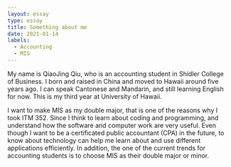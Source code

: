 ```yaml
---
layout: essay
type: essay
title: Something about me
date: 2021-01-14
labels:
  - Accounting
  - MIS
---
```


My name is QiaoJing Qiu, who is an accounting student in Shidler College of Business. I born and raised in China and moved to Hawaii around five years ago. I can speak Cantonese and Mandarin, and still learning English for now. This is my third year at University of Hawaii.

I want to make MIS as my double major, that is one of the reasons why I took ITM 352. Since I think to learn about coding and programming, and understand how the software and computer work are very useful. Even though I want to be a certificated public accountant (CPA) in the future, to know about technology can help me learn about and use different applications efficiently. In addition, the one of the current trends for accounting students is to choose MIS as their double major or minor. 
